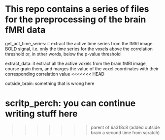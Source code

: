 # This repo contains a series of files for the preprocessing of the brain fMRI data

get_act_time_series: it extract the active time series from the fMRI image BOLD signal, i.e. only the time series for the voxels above the correlation threshold or, in other words, below the p-value threshold

extract_data: it extract all the active voxels from the brain fMRI image, course grain them, and marges the value of the voxel coordinates with their corresponding correlation value
<<<<<<< HEAD

outside_brain: something that is wrong here 

scritp_perch: you can continue writing stuff here 
=======
>>>>>>> parent of 6a318c8 (added outside brain a second time from scratch)
